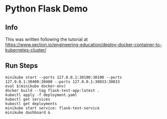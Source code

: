 # Python Flask Demo
## Info
This was written following the tutorial at https://www.section.io/engineering-education/deploy-docker-container-to-kubernetes-cluster/

## Run Steps
```
minikube start --ports 127.0.0.1:30100:30100 --ports 127.0.0.1:30400:30400 --ports 127.0.0.1:30833:30833
eval $(minikube docker-env)
docker build --tag flask-test-app:latest .
kubectl apply -f deployment.yaml
kubectl get services
kubectl get deployments
minikube start service: flask-test-service
minikube dashboard &

```
